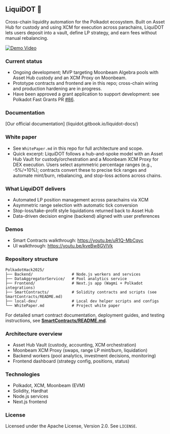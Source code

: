 

## LiquiDOT 🌊

Cross-chain liquidity automation for the Polkadot ecosystem. Built on Asset Hub for custody and using XCM for execution across parachains, LiquiDOT lets users deposit into a vault, define LP strategy, and earn fees without manual rebalancing.

[![Demo Video](https://img.youtube.com/vi/9bX0Up0pLww/0.jpg)](https://youtu.be/9bX0Up0pLww)

### Current status

- Ongoing development; MVP targeting Moonbeam Algebra pools with Asset Hub custody and an XCM Proxy on Moonbeam.
- Prototype contracts and frontend are in this repo; cross-chain wiring and production hardening are in progress.
- Have been approved a grant application to support development: see Polkadot Fast Grants PR [#86](https://github.com/Polkadot-Fast-Grants/apply/pull/86).

### Documentation

[Our official documentation] (liquidot.gitbook.io/liquidot-docs/)

### White paper

- See `WhitePaper.md` in this repo for full architecture and scope.
- Quick excerpt: LiquiDOT follows a hub-and-spoke model with an Asset Hub Vault for custody/orchestration and a Moonbeam XCM Proxy for DEX execution. Users select asymmetric percentage ranges (e.g., -5%/+10%); contracts convert these to precise tick ranges and automate mint/burn, rebalancing, and stop-loss actions across chains.

### What LiquiDOT delivers

- Automated LP position management across parachains via XCM
- Asymmetric range selection with automatic tick conversion
- Stop-loss/take-profit style liquidations returned back to Asset Hub
- Data-driven decision engine (backend) aligned with user preferences

### Demos

- Smart Contracts walkthrough: https://youtu.be/uR1Q-MbCqyc
- UI walkthrough: https://youtu.be/kveBw8GVIVk

### Repository structure

```
PolkadotHack2025/
├── Backend/                 # Node.js workers and services
├── DataAggregatorService/   # Pool analytics service
├── Frontend/                # Next.js app (Wagmi + Polkadot integrations)
├── SmartContracts/          # Solidity contracts and scripts (see SmartContracts/README.md)
├── local-dev/               # Local dev helper scripts and configs
└── WhitePaper.md            # Project white paper
```

For detailed smart contract documentation, deployment guides, and testing instructions, see **[SmartContracts/README.md](./SmartContracts/README.md)**.

### Architecture overview

- Asset Hub Vault (custody, accounting, XCM orchestration)
- Moonbeam XCM Proxy (swaps, range LP mint/burn, liquidation)
- Backend workers (pool analytics, investment decisions, monitoring)
- Frontend dashboard (strategy config, positions, status)

### Technologies

- Polkadot, XCM, Moonbeam (EVM)
- Solidity, Hardhat
- Node.js services
- Next.js frontend

### License

Licensed under the Apache License, Version 2.0. See `LICENSE`.
